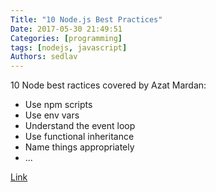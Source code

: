 ```yaml
---
Title: "10 Node.js Best Practices"
Date: 2017-05-30 21:49:51
Categories: [programming]
tags: [nodejs, javascript]
Authors: sedlav
---
```


10 Node best ractices covered by Azat Mardan:

* Use npm scripts
* Use env vars
* Understand the event loop
* Use functional inheritance
* Name things appropriately
* ...

[Link](https://www.sitepoint.com/node-js-best-practices-from-the-node-gurus/)
